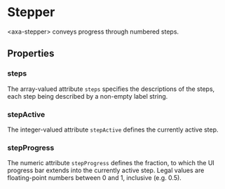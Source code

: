 # Stepper

&lt;axa-stepper&gt; conveys progress through numbered steps.

## Properties

### steps

The array-valued attribute `steps` specifies the descriptions of the steps, each step being described by a non-empty label string.

### stepActive

The integer-valued attribute `stepActive` defines the currently active step.

### stepProgress

The numeric attribute `stepProgress` defines the fraction, to which the UI progress bar extends into the currently active step. Legal values are floating-point numbers between 0 and 1, inclusive (e.g. 0.5).
